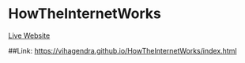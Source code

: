 # HowTheInternetWorks
[Live Website](https://vihagendra.github.io/HowTheInternetWorks/index.html)

##Link: https://vihagendra.github.io/HowTheInternetWorks/index.html
